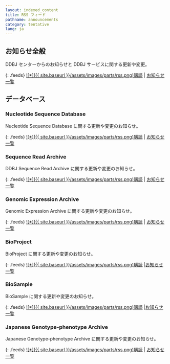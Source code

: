 ```yaml
---
layout: indexed_content
title: RSS フィード
pathname: announcements
category: tentative
lang: ja
---
```


## お知らせ全般

DDBJ センターからのお知らせと DDBJ サービスに関する更新や変更。


{: .feeds}
[![\*]({{ site.baseurl }}/assets/images/parts/rss.png)購読](/rss/news-center-ja.xml)
| [お知らせ一覧](/news/ja/index.html)

## データベース
### Nucleotide Sequence Database

Nucleotide Sequence Database に関する更新や変更のお知らせ。

{: .feeds}
[![\*]({{ site.baseurl }}/assets/images/parts/rss.png)購読](/rss/news-ddbj-ja.xml)
| [お知らせ一覧](/news/ja/index.html?db=ddbj)

### Sequence Read Archive

DDBJ Sequence Read Archive に関する更新や変更のお知らせ。

{: .feeds}
[![\*]({{ site.baseurl }}/assets/images/parts/rss.png)購読](/rss/news-dra-ja.xml)
| [お知らせ一覧](/news/ja/index.html?db=dra)

### Genomic Expression Archive

Genomic Expression Archive に関する更新や変更のお知らせ。

{: .feeds}
[![\*]({{ site.baseurl }}/assets/images/parts/rss.png)購読](/rss/news-gea-ja.xml)
| [お知らせ一覧](/news/ja/index.html?db=gea)

### BioProject

BioProject に関する更新や変更のお知らせ。

{: .feeds}
[![\*]({{ site.baseurl }}/assets/images/parts/rss.png)購読](/rss/news-bioproject-ja.xml)
|[お知らせ一覧](/news/ja/index.html?db=bioproject)

### BioSample

BioSample に関する更新や変更のお知らせ。

{: .feeds}
[![\*]({{ site.baseurl }}/assets/images/parts/rss.png)購読](/rss/news-biosample-ja.xml)
|[お知らせ一覧](/news/ja/index.html?db=biosample)

### Japanese Genotype-phenotype Archive

Japanese Genotype-phenotype Archive に関する更新や変更のお知らせ。

{: .feeds}
[![\*]({{ site.baseurl }}/assets/images/parts/rss.png)購読](/rss/news-jga-ja.xml)
| [お知らせ一覧](/news/ja/index.html?db=jga)
